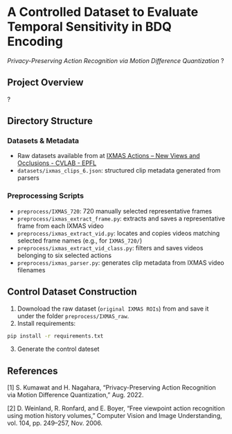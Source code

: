 # A Controlled Dataset to Evaluate Temporal Sensitivity in BDQ Encoding 
_Privacy-Preserving Action Recognition via Motion Difference Quantization_ ?

## Project Overview 
? 

## Directory Structure 
### Datasets & Metadata 
- Raw datasets available from at [IXMAS Actions – New Views and Occlusions - CVLAB - EPFL](https://www.epfl.ch/labs/cvlab/data/data-ixmas10/) 
- `datasets/ixmas_clips_6.json`: structured clip metadata generated from parsers 

### Preprocessing Scripts 
- `preprocess/IXMAS_720`: 720 manually selected representative frames 
- `preprocess/ixmas_extract_frame.py`: extracts and saves a representative frame from each IXMAS video 
- `preprocess/ixmas_extract_vid.py`: locates and copies videos matching selected frame names (e.g., for `IXMAS_720/`) 
- `preprocess/ixmas_extract_vid_class.py`: filters and saves videos belonging to six selected actions 
- `preprocess/ixmas_parser.py`: generates clip metadata from IXMAS video filenames 

## Control Dataset Construction 
1. Downoload the raw dataset (`original IXMAS ROIs`) from and save it under the folder `preprocess/IXMAS_raw`. 
2. Install requirements: 
```bash
pip install -r requirements.txt
```
3. Generate the control dateset 

## References 
[1] S. Kumawat and H. Nagahara, “Privacy-Preserving Action Recognition via Motion Difference Quantization,” Aug. 2022.

[2] D. Weinland, R. Ronfard, and E. Boyer, “Free viewpoint action recognition using motion history volumes,” Computer Vision and Image Understanding, vol. 104, pp. 249–257, Nov. 2006. 
